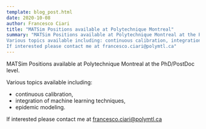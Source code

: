 ```yaml
---
template: blog_post.html
date: 2020-10-08
author: Francesco Ciari
title: "MATSim Positions available at Polytechnique Montreal"
summary: "MATSim Positions available at Polytechnique Montreal at the PhD/PostDoc level.
Various topics available including: continuous calibration, integration of machine learning techniques, epidemic modeling.
If interested please contact me at francesco.ciari@polymtl.ca"
---
```


MATSim Positions available at Polytechnique Montreal at the PhD/PostDoc level.

Various topics available including: 

- continuous calibration,
- integration of machine learning techniques,
- epidemic modeling.

If interested please contact me at francesco.ciari@polymtl.ca

